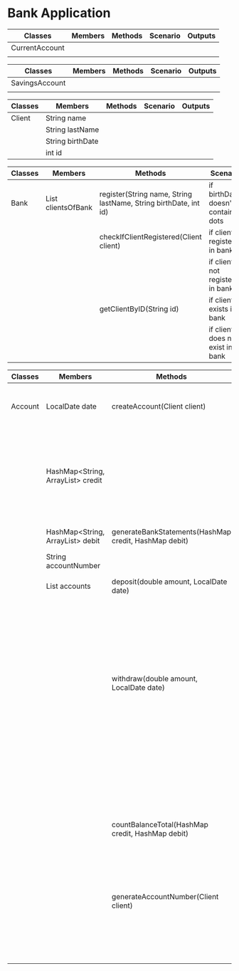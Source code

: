 # Bank Application

| Classes        | Members | Methods | Scenario | Outputs |
|----------------|---------|---------|----------|---------|
| CurrentAccount |         |         |          |         |
|                |         |         |          |         |

| Classes        | Members | Methods | Scenario | Outputs |
|----------------|---------|---------|----------|---------|
| SavingsAccount |         |         |          |         |
|                |         |         |          |         |

| Classes | Members          | Methods | Scenario | Outputs |
|---------|------------------|---------|----------|---------|
| Client  | String name      |         |          |         |
|         | String lastName  |         |          |         |
|         | String birthDate |         |          |         |
|         | int id           |         |          |         |

| Classes | Members                    | Methods                                                          | Scenario                           | Outputs   |
|---------|----------------------------|------------------------------------------------------------------|------------------------------------|-----------|
| Bank    | List<Client> clientsOfBank | register(String name, String lastName, String birthDate, int id) | if birthDate doesn't contains dots | Exception |
|         |                            | checkIfClientRegistered(Client client)                           | if client registered in bank       | true      |
|         |                            |                                                                  | if client not registered in bank   | false     |
|         |                            | getClientByID(String id)                                         | if client exists in bank           | Client    |
|         |                            |                                                                  | if client does not exist in bank   | null      |

| Classes | Members                                   | Methods                                               | Scenario                                                                              | Outputs |
|---------|-------------------------------------------|-------------------------------------------------------|---------------------------------------------------------------------------------------|---------|
| Account | LocalDate date                            | createAccount(Client client)                          | if client exists generate account number                                              | String  |
|         | HashMap<String, ArrayList<Double>> credit |                                                       | if client does not exists return String "To create account you need to be registered" | String  |
|         | HashMap<String, ArrayList<Double>> debit  | generateBankStatements(HashMap credit, HashMap debit) | create String statement                                                               | String  |
|         | String accountNumber                      |                                                       |                                                                                       |         |
|         | List<String> accounts                     | deposit(double amount, LocalDate date)                | if amount and date given                                                              | String  |
|         |                                           |                                                       | if amount given and date not set current date                                         | String  |
|         |                                           |                                                       | if amount equals 0                                                                    | String  |
|         |                                           | withdraw(double amount, LocalDate date)               | if amount and date given                                                              | String  |
|         |                                           |                                                       | if amount given and date not set current date                                         | String  |
|         |                                           |                                                       | if amount and date not given or date given without amount                             | String  |
|         |                                           | countBalanceTotal(HashMap credit, HashMap debit)      | if credit and debit is not empty                                                      | double  |
|         |                                           |                                                       | if credit and debit is empty                                                          | 0.00    |
|         |                                           | generateAccountNumber(Client client)                  | if client is not null create account number                                           | String  |
|         |                                           |                                                       | if client is null return empty String                                                 | String  |

